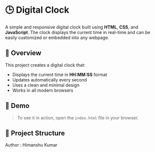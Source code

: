 # 🕒 Digital Clock

A simple and responsive digital clock built using **HTML**, **CSS**, and **JavaScript**. The clock displays the current time in real-time and can be easily customized or embedded into any webpage.

## 📌 Overview

This project creates a digital clock that:
- Displays the current time in **HH:MM:SS** format
- Updates automatically every second
- Uses a clean and minimal design
- Works in all modern browsers

## 🚀 Demo

> To see it in action, open the `index.html` file in your browser.

## 📁 Project Structure

Author : Himanshu Kumar

